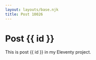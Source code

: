 ```yaml
---
layout: layouts/base.njk
title: Post 10026
---
```


# Post {{ id }}

This is post {{ id }} in my Eleventy project.
